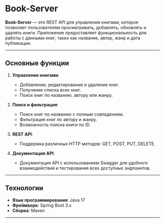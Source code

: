 # Book-Server

**Book-Server** — это REST API для управления книгами, которое позволяет пользователям просматривать, добавлять, обновлять и удалять книги. Приложение предоставляет функциональность для работы с данными книг, таких как название, автор, жанр и дата публикации.

---

## Основные функции

1. **Управление книгами**:
    - Добавление, редактирование и удаление книг.
    - Получение списка всех книг.
    - Поиск книг по названию, автору или жанру.

2. **Поиск и фильтрация**:
    - Поиск книг по названию с полным совпадением.
    - Фильтрация книг по автору и жанру.
    - Возможность поиска книги по ID.

3. **REST API**:
    - Поддержка различных HTTP методов: GET, POST, PUT, DELETE.

4. **Документация API**:
    - Документация API с использованием Swagger для удобного взаимодействия и тестирования всех доступных эндпоинтов.

---

## Технологии

- **Язык программирования**: Java 17
- **Фреймворк**: Spring Boot 3.x
- **Сборка**: Maven



---
